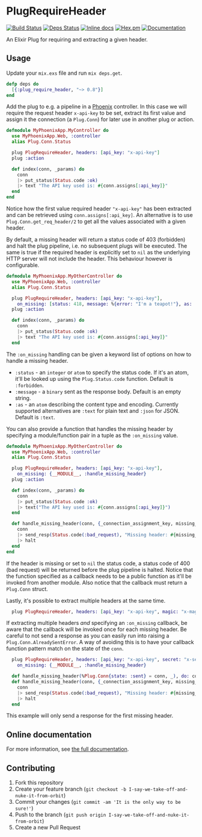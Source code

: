 # PlugRequireHeader

[![Build Status](https://travis-ci.org/DevL/plug_require_header.svg?branch=master)](https://travis-ci.org/DevL/plug_require_header)
[![Deps Status](https://beta.hexfaktor.org/badge/all/github/DevL/plug_require_header.svg)](https://beta.hexfaktor.org/github/DevL/plug_require_header)
[![Inline docs](http://inch-ci.org/github/DevL/plug_require_header.svg?branch=master)](http://inch-ci.org/github/DevL/plug_require_header)
[![Hex.pm](https://img.shields.io/hexpm/v/plug_require_header.svg)](https://hex.pm/packages/plug_require_header)
[![Documentation](https://img.shields.io/badge/Documentation-online-c800c8.svg)](http://hexdocs.pm/plug_require_header)

An Elixir Plug for requiring and extracting a given header.

## Usage

Update your `mix.exs` file and run `mix deps.get`.
```elixir
defp deps do
  [{:plug_require_header, "~> 0.8"}]
end
```

Add the plug to e.g. a pipeline in a [Phoenix](http://www.phoenixframework.org/)
controller. In this case we will require the request header `x-api-key` to be set,
extract its first value and assign it the connection (a `Plug.Conn`) for later use
in another plug or action.
```elixir
defmodule MyPhoenixApp.MyController do
  use MyPhoenixApp.Web, :controller
  alias Plug.Conn.Status

  plug PlugRequireHeader, headers: [api_key: "x-api-key"]
  plug :action

  def index(conn, _params) do
    conn
    |> put_status(Status.code :ok)
    |> text "The API key used is: #{conn.assigns[:api_key]}"
  end
end
```
Notice how the first value required header `"x-api-key"` has been extracted
and can be retrieved using `conn.assigns[:api_key]`. An alternative is to use
`Plug.Conn.get_req_header/2` to get all the values associated with a given header.

By default, a missing header will return a status code of 403 (forbidden) and halt
the plug pipeline, i.e. no subsequent plugs will be executed. The same is true if
the required header is explicitly set to `nil` as the underlying HTTP server will
not include the header. This behaviour however is configurable.
```elixir
defmodule MyPhoenixApp.MyOtherController do
  use MyPhoenixApp.Web, :controller
  alias Plug.Conn.Status

  plug PlugRequireHeader, headers: [api_key: "x-api-key"],
    on_missing: [status: 418, message: %{error: "I'm a teapot!"}, as: :json]
  plug :action

  def index(conn, _params) do
    conn
    |> put_status(Status.code :ok)
    |> text "The API key used is: #{conn.assigns[:api_key]}"
  end
```
The `:on_missing` handling can be given a keyword list of options on how to handle
a missing header.

* `:status` - an `integer` or `atom` to specify the status code. If it's an atom,
it'll be looked up using the `Plug.Status.code` function. Default is `:forbidden`.
* `:message` - a `binary` sent as the response body. Default is an empty string.
* `:as` - an `atom` describing the content type and encoding. Currently supported
alternatives are `:text` for plain text and `:json` for JSON. Default is `:text`.

You can also provide a function that handles the missing header by specifying a
module/function pair in a tuple as the `:on_missing` value.
```elixir
defmodule MyPhoenixApp.MyOtherController do
  use MyPhoenixApp.Web, :controller
  alias Plug.Conn.Status

  plug PlugRequireHeader, headers: [api_key: "x-api-key"],
    on_missing: {__MODULE__, :handle_missing_header}
  plug :action

  def index(conn, _params) do
    conn
    |> put_status(Status.code :ok)
    |> text("The API key used is: #{conn.assigns[:api_key]}")
  end

  def handle_missing_header(conn, {_connection_assignment_key, missing_header_key}) do
    conn
    |> send_resp(Status.code(:bad_request), "Missing header: #{missing_header_key}")
    |> halt
  end
end
```
If the header is missing or set to `nil` the status code, a status code of 400
(bad request) will be returned before the plug pipeline is halted. Notice that
the function specified as a callback needs to be a public function as it'll be
invoked from another module. Also notice that the callback must return a `Plug.Conn` struct.

Lastly, it's possible to extract multiple headers at the same time.
```elixir
  plug PlugRequireHeader, headers: [api_key: "x-api-key", magic: "x-magic"]
```

If extracting multiple headers _and_ specifying an `:on_missing` callback, be aware
that the callback will be invoked once for each missing header. Be careful to not send
a response as you can easily run into raising a `Plug.Conn.AlreadySentError`. A way of
avoiding this is to have your callback function pattern match on the state of the `conn`.
```elixir
  plug PlugRequireHeader, headers: [api_key: "x-api-key", secret: "x-secret"],
    on_missing: {__MODULE__, :handle_missing_header}

  def handle_missing_header(%Plug.Conn{state: :sent} = conn, _), do: conn
  def handle_missing_header(conn, {_connection_assignment_key, missing_header_key}) do
    conn
    |> send_resp(Status.code(:bad_request), "Missing header: #{missing_header_key}")
    |> halt
  end
```
This example will only send a response for the first missing header.

## Online documentation

For more information, see [the full documentation](http://hexdocs.pm/plug_require_header).

## Contributing

1. Fork this repository
2. Create your feature branch (`git checkout -b I-say-we-take-off-and-nuke-it-from-orbit`)
3. Commit your changes (`git commit -am 'It is the only way to be sure!'`)
4. Push to the branch (`git push origin I-say-we-take-off-and-nuke-it-from-orbit`)
5. Create a new Pull Request
